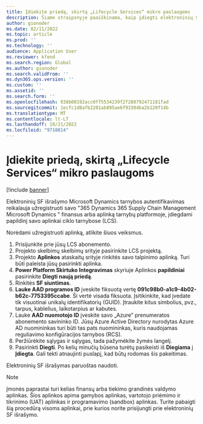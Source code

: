 ```yaml
---
title: Įdiekite priedą, skirtą „Lifecycle Services“ mikro paslaugoms
description: Šiame straipsnyje paaiškinama, kaip įdiegti elektroninių SF išrašymo priedą ciklo Microsoft Dynamics tarnybose (LCS).
author: gionoder
ms.date: 02/11/2022
ms.topic: article
ms.prod: ''
ms.technology: ''
audience: Application User
ms.reviewer: kfend
ms.search.region: Global
ms.author: gionoder
ms.search.validFrom: ''
ms.dyn365.ops.version: ''
ms.custom: ''
ms.assetid: ''
ms.search.form: ''
ms.openlocfilehash: 938b00192acc0ff5534239f2f280792471181fad
ms.sourcegitcommit: 1ecfc1d8afb2201ab895ae6f93304ba2b120f14b
ms.translationtype: MT
ms.contentlocale: lt-LT
ms.lasthandoff: 10/21/2022
ms.locfileid: "9710814"
---
```

# <a name="install-the-add-in-for-microservices-in-lifecycle-services"></a>Įdiekite priedą, skirtą „Lifecycle Services“ mikro paslaugoms

[!include [banner](../includes/banner.md)]

Elektroninių SF išrašymo Microsoft Dynamics tarnybos autentifikavimas reikalauja užregistruoti savo "365 Dynamics 365 Supply Chain Management Microsoft Dynamics " finansus arba aplinką tarnybų platformoje, įdiegdami papildinį savo aplinkai ciklo tarnybose (LCS).

Norėdami užregistruoti aplinką, atlikite šiuos veiksmus.

1. Prisijunkite prie jūsų LCS abonemento.
2. Projekto skelbimų skelbimų srityje pasirinkite LCS projektą.
2. Projekto **Aplinkos** ataskaitų srityje rinkitės savo talpinimo aplinką. Turi būti paleista jūsų pasirinkti aplinka.
3. **Power Platform Skirtuko Integravimas** skyriuje Aplinkos **papildiniai** pasirinkite **Diegti naują priedą**.
4. Rinkitės **SF siuntimas**.
5. **Lauke AAD programos ID** įveskite fiksuotą vertę **091c98b0-a1c9-4b02-b62c-7753395ccabe**. Ši vertė visada fiksuota. Įsitikinkite, kad įvedate tik visuotinai unikalų identifikatorių (GUID). Įtraukite kitus simbolius, pvz., tarpus, kablelius, laikotarpius ar kabutes.
6. Lauke **AAD nuomotojo ID** įveskite savo „Azure” prenumeratos abonemento savininko ID. Jūsų Azure Active Directory nurodytas Azure AD nuomininkas turi būti tas pats nuomininkas, kuris naudojamas reguliavimo konfigūracijos tarnybos (RCS).
7. Peržiūrėkite sąlygas ir sąlygas, tada pažymėkite žymės langelį.
8. Pasirinkti **Diegti**. Po kelių minučių būsena turėtų pasikeisti iš **Diegiama** į **Įdiegta**. Gali tekti atnaujinti puslapį, kad būtų rodomas šis pakeitimas.

Elektroninių SF išrašymas paruoštas naudoti.

> [!NOTE]
> Įmonės paprastai turi kelias finansų arba tiekimo grandinės valdymo aplinkas. Šios aplinkos apima gamybos aplinkas, vartotojo priėmimo ir tikrinimo (UAT) aplinkas ir programavimo (sandbox) aplinkas. Turite pabaigti šią procedūrą visoms aplinkai, prie kurios norite prisijungti prie elektroninių SF išrašymo.

